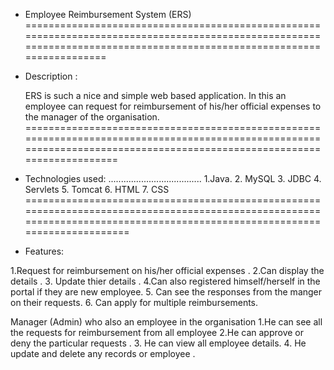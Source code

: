   * Employee Reimbursement System (ERS)
 =======================================================================================================================================================================
 * Description :
 
     ERS is  such a nice  and simple web based  application. In this an employee can request for reimbursement of his/her official expenses to the manager of the organisation.
  =========================================================================================================================================================================

 * Technologies used:
 .....................................
             1.Java.
             2. MySQL
             3. JDBC
             4. Servlets
             5. Tomcat
             6. HTML
             7. CSS
  ===========================================================================================================================================================================           
             
 * Features: 
 

1.Request for reimbursement on his/her official expenses  .
  2.Can display the details .
  3. Update thier details .
  4.Can also registered himself/herself in the portal if they are new employee.
  5. Can see the responses from the manger on their requests.
  6. Can apply for multiple reimbursements.
  
  
  Manager (Admin) who also an employee in the organisation 
  1.He can see all the  requests for reimbursement from all employee
  2.He can approve or deny the particular requests .
  3. He can view all employee details.
  4. He update and delete any records or employee .
